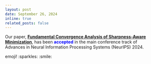 ```yaml
---
layout: post
date: September 26, 2024
inline: true
related_posts: false
---
```


<p>
  Our paper, <strong><a href="https://arxiv.org/abs/2401.08060" target="_blank">Fundamental Convergence Analysis of Sharpness-Aware Minimization</a></strong>, has been <strong><span style="color: blue;">accepted</span></strong> in the main conference track of Advances in Neural Information Processing Systems (NeurIPS) 2024.
</p>
emoji! :sparkles: :smile:
